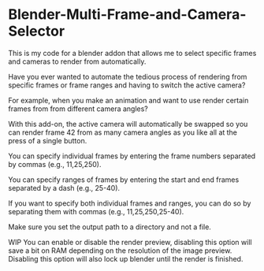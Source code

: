 # Blender-Multi-Frame-and-Camera-Selector
This is my code for a blender addon that allows me to select specific frames and cameras to render from automatically. 

Have you ever wanted to automate the tedious process of rendering from specific frames or frame ranges and having to switch the active camera?

For example, when you make an animation and want to use render certain frames from from different camera angles?

With this add-on, the active camera will automatically be swapped so you can render frame 42 from as many camera angles as you like all at the press of a single button.


You can specify individual frames by entering the frame numbers separated by commas 
	(e.g., 11,25,250).

You can specify ranges of frames by entering the start and end frames separated by a dash 
	(e.g., 25-40).

If you want to specify both individual frames and ranges, you can do so by separating them with commas 		(e.g., 11,25,250,25-40).

Make sure you set the output path to a directory and not a file.

WIP
You can enable or disable the render preview, disabling this option will save a bit on RAM depending on the resolution of the image preview. Disabling this option will also lock up blender until the render is finished.
